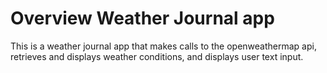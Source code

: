 # Overview Weather Journal app

This is a weather journal app that makes calls to the openweathermap api, retrieves and displays weather conditions, and displays user text input.
